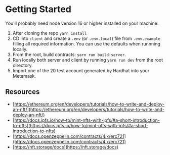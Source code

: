 # Getting Started

You'll probably need node version 16 or higher installed on your machine.

1. After cloning the repo `yarn install`
2. CD into `client` and create a `.env` (or `.env.local`) file from `.env.example` filling all required information. You can use the defaults when runnning locally.
3. From the root, build contracts: `yarn run build:server`.
4. Run locally both server and client by running `yarn run dev` from the root directory.
5. Import one of the 20 test account generated by Hardhat into your Metamask.

## Resources

- [https://ethereum.org/en/developers/tutorials/how-to-write-and-deploy-an-nft/](https://ethereum.org/en/developers/tutorials/how-to-write-and-deploy-an-nft/)
- [https://docs.ipfs.io/how-to/mint-nfts-with-ipfs/#a-short-introduction-to-nfts](https://docs.ipfs.io/how-to/mint-nfts-with-ipfs/#a-short-introduction-to-nfts)
- [https://docs.openzeppelin.com/contracts/4.x/erc721](https://docs.openzeppelin.com/contracts/4.x/erc721)
- [https://nft.storage/docs](https://nft.storage/docs)
